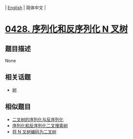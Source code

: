 
| [English](README_EN.md) | 简体中文 |
# [0428. 序列化和反序列化 N 叉树](https://leetcode-cn.com/problems/serialize-and-deserialize-n-ary-tree/)
## 题目描述
None
## 相关话题
- [树](https://leetcode-cn.com/tag/tree)
## 相似题目
- [二叉树的序列化与反序列化](../serialize-and-deserialize-binary-tree/README.md)
- [序列化和反序列化二叉搜索树](../serialize-and-deserialize-bst/README.md)
- [将 N 叉树编码为二叉树](../encode-n-ary-tree-to-binary-tree/README.md)
